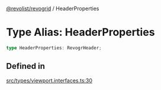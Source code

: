 [@revolist/revogrid](README.md) / HeaderProperties

# Type Alias: HeaderProperties

```ts
type HeaderProperties: RevogrHeader;
```

## Defined in

[src/types/viewport.interfaces.ts:30](https://github.com/revolist/revogrid/blob/e9570f9d5c0f862a9433b930661de46c89a93bd7/src/types/viewport.interfaces.ts#L30)
